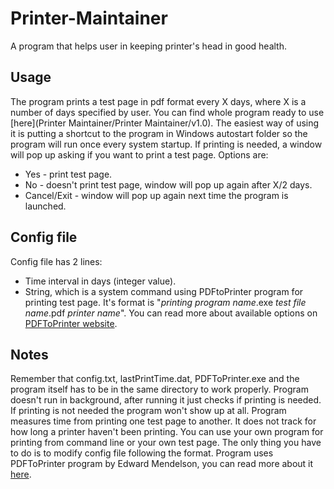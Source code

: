 # Printer-Maintainer

A program that helps user in keeping printer's head in good health.

## Usage

The program prints a test page in pdf format every X days, where X is a number of days specified by user. You can find whole program ready to use [here](Printer Maintainer/Printer Maintainer/v1.0). The easiest way of using it is putting a shortcut to the program in Windows autostart folder so the program will run once every system startup. If printing is needed, a window will pop up asking if you want to print a test page. Options are:
* Yes - print test page.
* No - doesn't print test page, window will pop up again after X/2 days.
* Cancel/Exit - window will pop up again next time the program is launched.

## Config file

Config file has 2 lines:
* Time interval in days (integer value).
* String, which is a system command using PDFtoPrinter program for printing test page. It's format is "*printing program name*.exe *test file name*.pdf *printer name*". You can read more about available options on [PDFToPrinter website](http://www.columbia.edu/~em36/pdftoprinter.html).

## Notes

Remember that config.txt, lastPrintTime.dat, PDFToPrinter.exe and the program itself has to be in the same directory to work properly.
Program doesn't run in background, after running it just checks if printing is needed. If printing is not needed the program won't show up at all.
Program measures time from printing one test page to another. It does not track for how long a printer haven't been printing.
You can use your own program for printing from command line or your own test page. The only thing you have to do is to modify config file following the format.
Program uses PDFToPrinter program by Edward Mendelson, you can read more about it [here](http://www.columbia.edu/~em36/pdftoprinter.html).